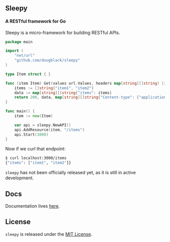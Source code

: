 ## Sleepy

#### A RESTful framework for Go

Sleepy is a micro-framework for building RESTful APIs.

```go
package main

import (
    "net/url"
    "github.com/dougblack/sleepy"
)

type Item struct { }

func (item Item) Get(values url.Values, headers map[string][]string) (int, interface{}, map[string][]string) {
    items := []string{"item1", "item2"}
    data := map[string][]string{"items": items}
    return 200, data, map[string][]string{"Content-type": {"application/json"}}
}

func main() {
    item := new(Item)

    var api = sleepy.NewAPI()
    api.AddResource(item, "/items")
    api.Start(3000)
}
```

Now if we curl that endpoint:

```bash
$ curl localhost:3000/items
{"items": ["item1", "item2"]}
```

`sleepy` has not been officially released yet, as it is still in active
development.

## Docs

Documentation lives [here](http://godoc.org/github.com/dougblack/sleepy).

## License

`sleepy` is released under the [MIT License](http://opensource.org/licenses/MIT).
